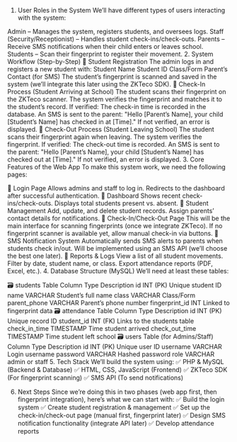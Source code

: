 1. User Roles in the System
We’ll have different types of users interacting with the system:

Admin – Manages the system, registers students, and oversees logs.
Staff (Security/Receptionist) – Handles student check-ins/check-outs.
Parents – Receive SMS notifications when their child enters or leaves school.
Students – Scan their fingerprint to register their movement.
2. System Workflow (Step-by-Step)
🔹 Student Registration
The admin logs in and registers a new student with:
Student Name
Student ID
Class/Form
Parent’s Contact (for SMS)
The student’s fingerprint is scanned and saved in the system (we’ll integrate this later using the ZKTeco SDK).
🔹 Check-In Process (Student Arriving at School)
The student scans their fingerprint on the ZKTeco scanner.
The system verifies the fingerprint and matches it to the student’s record.
If verified:
The check-in time is recorded in the database.
An SMS is sent to the parent:
"Hello [Parent’s Name], your child [Student’s Name] has checked in at [Time]."
If not verified, an error is displayed.
🔹 Check-Out Process (Student Leaving School)
The student scans their fingerprint again when leaving.
The system verifies the fingerprint.
If verified:
The check-out time is recorded.
An SMS is sent to the parent:
"Hello [Parent’s Name], your child [Student’s Name] has checked out at [Time]."
If not verified, an error is displayed.
3. Core Features of the Web App
To make this system work, we need the following pages:

🔸 Login Page
Allows admins and staff to log in.
Redirects to the dashboard after successful authentication.
🔸 Dashboard
Shows recent check-ins/check-outs.
Displays total students present vs. absent.
🔸 Student Management
Add, update, and delete student records.
Assign parents’ contact details for notifications.
🔸 Check-In/Check-Out Page
This will be the main interface for scanning fingerprints (once we integrate ZKTeco).
If no fingerprint scanner is available yet, allow manual check-in via buttons.
🔸 SMS Notification System
Automatically sends SMS alerts to parents when students check in/out.
Will be implemented using an SMS API (we’ll choose the best one later).
🔸 Reports & Logs
View a list of all student movements.
Filter by date, student name, or class.
Export attendance reports (PDF, Excel, etc.).
4. Database Structure (MySQL)
We’ll need at least these tables:

🗃️ students Table
Column	Type	Description
id	INT (PK)	Unique student ID
name	VARCHAR	Student’s full name
class	VARCHAR	Class/Form
parent_phone	VARCHAR	Parent’s phone number
fingerprint_id	INT	Linked to fingerprint data
🗃️ attendance Table
Column	Type	Description
id	INT (PK)	Unique record ID
student_id	INT (FK)	Links to the students table
check_in_time	TIMESTAMP	Time student arrived
check_out_time	TIMESTAMP	Time student left school
🗃️ users Table (for Admins/Staff)
Column	Type	Description
id	INT (PK)	Unique user ID
username	VARCHAR	Login username
password	VARCHAR	Hashed password
role	VARCHAR	admin or staff
5. Tech Stack
We’ll build the system using: ✅ PHP & MySQL (Backend & Database)
✅ HTML, CSS, JavaScript (Frontend)
✅ ZKTeco SDK (For fingerprint scanning)
✅ SMS API (To send notifications)

6. Next Steps
Since we’re doing this in two phases (web app first, then fingerprint integration), here’s what we can start with: ✅ Build the login system
✅ Create student registration & management
✅ Set up the check-in/check-out page (manual first, fingerprint later)
✅ Design SMS notification functionality (integrate API later)
✅ Develop attendance reports